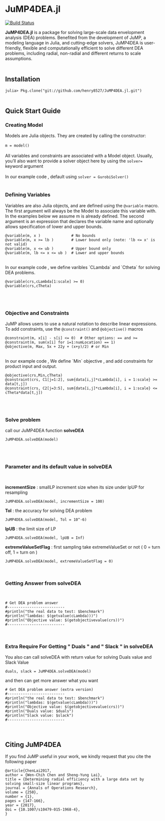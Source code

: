 # JuMP4DEA.jl

[![Build Status](https://travis-ci.org/henry8527/JuMP4DEA.jl.svg?branch=master)](https://travis-ci.org/henry8527/JuMP4DEA.jl)


**JuMP4DEA.jl** is a package for solving large-scale data envelopment analysis (DEA) problems. Benefited from the development of JuMP, a modeling language in Julia, and cutting-edge solvers, JuMP4DEA is user-friendly, flexible and computationally efficient to solve different DEA problems, including radial, non-radial and different returns to scale assumptions.  
<br>

## Installation
`julia> Pkg.clone("git://github.com/henry8527/JuMP4DEA.jl.git")`
<br><br>

## Quick Start Guide
### Creating Model
Models are Julia objects. They are created by calling the constructor: <br><br>
` m = model() `
<br><br>
All variables and constraints are associated with a Model object. Usually, you’ll also want to provide a solver object here by using the `solver=` keyword argument
<br><br>
In our example code , default using `solver = GurobiSolver()`
<br><br>

### Defining Variables

Variables are also Julia objects, and are defined using the `@variable` macro. The first argument will always be the Model to associate this variable with. In the examples below we assume m is already defined. The second argument is an expression that declares the variable name and optionally allows specification of lower and upper bounds.

	@variable(m, x )              # No bounds
	@variable(m, x >= lb )        # Lower bound only (note: 'lb <= x' is not valid)
	@variable(m, x <= ub )        # Upper bound only
	@variable(m, lb <= x <= ub )  # Lower and upper bounds
	
<br>
In our example code , we define varibles `CLambda` and `Ctheta` for solving DEA problems.

	@variable(crs,cLambda[1:scale] >= 0)
	@variable(crs,cTheta) 
	
<br><br>
### Objective and Constraints

JuMP allows users to use a natural notation to describe linear expressions. To add constraints, use the `@constraint()` and `@objective()` macros

	@constraint(m, x[i] - s[i] <= 0)  # Other options: == and >=
	@constraint(m, sum(x[i] for i=1:numLocation) == 1)
	@objective(m, Max, 5x + 22y + (x+y)/2) # or Min
	
<br>
In our example code , We define `Min` objective , and add constraints for product input and output. 

	@objective(crs,Min,cTheta)
    @constraint(crs, C1[j=1:2], sum{data[i,j]*cLambda[i], i = 1:scale} >= data[t,j])
    @constraint(crs, C2[j=3:5], sum{data[i,j]*cLambda[i], i = 1:scale} <= cTheta*data[t,j])
    
<br><br>
### Solve problem
call our JuMP4DEA function
<b> solveDEA </b>
	
	JuMP4DEA.solveDEA(model)
	
	
<br><br>
### Parameter and its default value in solveDEA
<br>

>
**incrementSize** : smallLP increment size when its size under lpUP for resampling
<br>

	JuMP4DEA.solveDEA(model, incrementSize = 100)

>
**Tol** : the accuracy for solving DEA problem
<br>

	JuMP4DEA.solveDEA(model, Tol = 10^-6)

>
**lpUB** : the limit size of LP
<br>

	JuMP4DEA.solveDEA(model, lpUB = Inf)

>
**extremeValueSetFlag** : first sampling take extremeValueSet or not ( 0 = turn off, 1 = turn on )
<br>


	JuMP4DEA.solveDEA(model, extremeValueSetFlag = 0)

<br>

### Getting Answer from solveDEA
<br>

    # Get DEA problem answer 
    #--------------------------
    #println("the real data to test: $benchmark")
    #println("lambdas: $(getvalue(cLambda)))")
    #println("Objective value: $(getobjectivevalue(crs))")
    #--------------------------
    

<br>

### Extra Require For Getting " Duals " and " Slack " in solveDEA

You also can call solveDEA with return value for solving Duals value and Slack Value

	
	duals, slack = JuMP4DEA.solveDEA(model)
	
and then can get more answer what you want 
	
    # Get DEA problem answer (extra version)
    #--------------------------
    #println("the real data to test: $benchmark")
    #println("lambdas: $(getvalue(cLambda)))")
    #println("Objective value: $(getobjectivevalue(crs))")
    #println("Duals value: $duals")
    #println("Slack value: $slack")
    #--------------------------	
	
<br>

## Citing JuMP4DEA
If you find JuMP useful in your work, we kindly request that you cite the following paper

	@article{ChenLai2017,
	author = {Wen-Chih Chen and Sheng-Yung Lai},
	title = {Determining radial efficiency with a large data set by solving small-size linear programs},
	journal = {Annals of Operations Research},
	volume = {250},
	number = {1},
	pages = {147-166},
	year = {2017},
	doi = {10.1007/s10479-015-1968-4},
	} 
